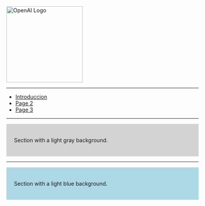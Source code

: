 <img src="https://upload.wikimedia.org/wikipedia/commons/thumb/6/64/Logo-redis.svg/2560px-Logo-redis.svg.png" alt="OpenAI Logo" width="200">

<hr>

- [Introduccion](#Intro)
- [Page 2](#page2)
- [Page 3](#page3)

<hr>

<div style="background-color: lightgray; padding: 20px;" name="Intro">
  <p>Section with a light gray background.</p>
</div>

<hr>

<div style="background-color: lightblue; padding: 20px;">
  <p>Section with a light blue background.</p>
</div>
